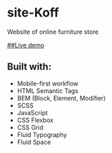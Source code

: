# site-Koff
Website of online furniture store

[##Live demo ](https://getfrontend.github.io/site-Koff/dist/)

## Built with:
* Mobile-first workflow
* HTML Semantic Tags
* BEM (Block, Element, Modifier)
* SCSS
* JavaScript
* CSS Flexbox
* CSS Grid
* Fluid Typography
* Fluid Space
